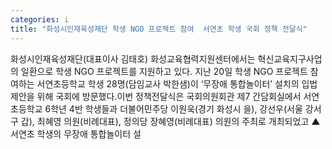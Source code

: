 ```yaml
---
categories: i
title: "화성시인재육성재단 학생 NGO 프로젝트 참여  서연초 학생 국회 정책 전달식"
---
```

화성시인재육성재단(대표이사 김태호) 화성교육협력지원센터에서는 혁신교육지구사업의 일환으로 학생 NGO 프로젝트를 지원하고 있다. 지난 20일 학생 NGO 프로젝트 참여하는 서연초등학교 학생 28명(담임교사 박한샘)이 ‘무장애 통합놀이터’ 설치의 입법 제안을 위해 국회에 방문했다.이번 정책전달식은 국회의원회관 제7 간담회실에서 서연초등학교 6학년 4반 학생들과 더불어민주당 이원욱(경기 화성시 을), 강선우(서울 강서구 갑), 최혜영 의원(비례대표), 정의당 장혜영(비례대표) 의원의 주최로 개최되었고 ▲서연초 학생의 무장애 통합놀이터 설